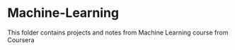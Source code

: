 # Machine-Learning

This folder contains projects and notes from Machine Learning course from Coursera

